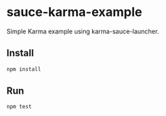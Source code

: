 # sauce-karma-example

Simple Karma example using karma-sauce-launcher.

## Install
```bash
npm install
```

## Run
```bash
npm test
```